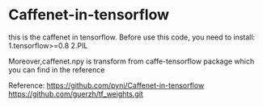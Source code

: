 # Caffenet-in-tensorflow
this is the caffenet in tensorflow.
Before use this code, 
you need to install:
1.tensorflow>=0.8
2.PIL

Moreover,caffenet.npy is transform from caffe-tensorflow package which you can find in the reference

Reference:
https://github.com/pyni/Caffenet-in-tensorflow
https://github.com/guerzh/tf_weights.git
